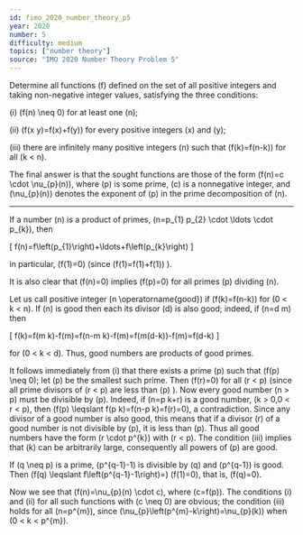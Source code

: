 ```yaml
---
id: fimo_2020_number_theory_p5
year: 2020
number: 5
difficulty: medium
topics: ["number theory"]
source: "IMO 2020 Number Theory Problem 5"
---
```


Determine all functions \(f\) defined on the set of all positive integers and taking non-negative integer values, satisfying the three conditions:

(i) \(f(n) \neq 0\) for at least one \(n\);

(ii) \(f(x y)=f(x)+f(y)\) for every positive integers \(x\) and \(y\);

(iii) there are infinitely many positive integers \(n\) such that \(f(k)=f(n-k)\) for all \(k < n\).

The final answer is that the sought functions are those of the form \(f(n)=c \cdot \nu_{p}(n)\), where \(p\) is some prime, \(c\) is a nonnegative integer, and \(\nu_{p}(n)\) denotes the exponent of \(p\) in the prime decomposition of \(n\).


---
If a number \(n\) is a product of primes, \(n=p_{1} p_{2} \cdot \ldots \cdot p_{k}\), then

\[
f(n)=f\left(p_{1}\right)+\ldots+f\left(p_{k}\right)
\]

in particular, \(f(1)=0\) (since \(f(1)=f(1)+f(1)\) ).

It is also clear that \(f(n)=0\) implies \(f(p)=0\) for all primes \(p\) dividing \(n\).

Let us call positive integer \(n \operatorname{good}\) if \(f(k)=f(n-k)\) for \(0 < k < n\). If \(n\) is good then each its divisor \(d\) is also good; indeed, if \(n=d m\) then

\[
f(k)=f(m k)-f(m)=f(n-m k)-f(m)=f(m(d-k))-f(m)=f(d-k)
\]

for \(0 < k < d\). Thus, good numbers are products of good primes.

It follows immediately from (i) that there exists a prime \(p\) such that \(f(p) \neq 0\); let \(p\) be the smallest such prime. Then \(f(r)=0\) for all \(r < p\) (since all prime divisors of \(r < p\) are less than \(p\) ). Now every good number \(n > p\) must be divisible by \(p\). Indeed, if \(n=p k+r\) is a good number, \(k > 0,0 < r < p\), then \(f(p) \leqslant f(p k)=f(n-p k)=f(r)=0\), a contradiction. Since any divisor of a good number is also good, this means that if a divisor \(r\) of a good number is not divisible by \(p\), it is less than \(p\). Thus all good numbers have the form \(r \cdot p^{k}\) with \(r < p\). The condition (iii) implies that \(k\) can be arbitrarily large, consequently all powers of \(p\) are good.

If \(q \neq p\) is a prime, \(p^{q-1}-1\) is divisible by \(q\) and \(p^{q-1}\) is good. Then \(f(q) \leqslant f\left(p^{q-1}-1\right)=\) \(f(1)=0\), that is, \(f(q)=0\).

Now we see that \(f(n)=\nu_{p}(n) \cdot c\), where \(c=f(p)\). The conditions (i) and (ii) for all such functions with \(c \neq 0\) are obvious; the condition (iii) holds for all \(n=p^{m}\), since \(\nu_{p}\left(p^{m}-k\right)=\nu_{p}(k)\) when \(0 < k < p^{m}\).

